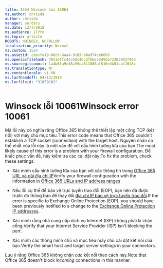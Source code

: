 ```yaml
---
title: 1554 Winsock lỗi 10061
ms.author: chrisda
author: chrisda
manager: serdars
ms.date: 12/7/2018
ms.audience: ITPro
ms.topic: article
ROBOTS: NOINDEX, NOFOLLOW
localization_priority: Normal
ms.custom: 1554
ms.assetid: caecfa19-86c9-4aa4-9c83-b8a974ce60b9
ms.openlocfilehash: 7651effc43cb0c4bc2fbbe5349bb72303943f493
ms.sourcegitcommit: 1a4b8fa9e38a95ca811085af516edb81caf2018c
ms.translationtype: MT
ms.contentlocale: vi-VN
ms.lasthandoff: 04/13/2019
ms.locfileid: "31859162"
---
```

# <a name="winsock-error-10061"></a><span data-ttu-id="bd42e-102">Winsock lỗi 10061</span><span class="sxs-lookup"><span data-stu-id="bd42e-102">Winsock error 10061</span></span>

<span data-ttu-id="bd42e-103">Mã lỗi này có nghĩa rằng Office 365 không thể thiết lập một cổng TCP (kết nối) với máy chủ mục tiêu.</span><span class="sxs-lookup"><span data-stu-id="bd42e-103">This error code means that Office 365 couldn't establish a TCP socket (connection) with the target host.</span></span> <span data-ttu-id="bd42e-104">Nguyên nhân có thể nhất của lỗi này là một vấn đề với cấu hình tường lửa của bạn.</span><span class="sxs-lookup"><span data-stu-id="bd42e-104">The most likely cause of this error is a problem with your firewall configuration.</span></span> <span data-ttu-id="bd42e-105">Để khắc phục vấn đề, hãy kiểm tra các cài đặt này:</span><span class="sxs-lookup"><span data-stu-id="bd42e-105">To fix the problem, check these settings:</span></span>

- <span data-ttu-id="bd42e-106">Xác minh cấu hình tường lửa của bạn với các thông tin trong [Office 365 URL và dải địa chỉ IP](https://docs.microsoft.com/office365/enterprise/urls-and-ip-address-ranges)</span><span class="sxs-lookup"><span data-stu-id="bd42e-106">Verify your firewall configuration with the information in [Office 365 URLs and IP address ranges](https://docs.microsoft.com/office365/enterprise/urls-and-ip-address-ranges)</span></span>

- <span data-ttu-id="bd42e-107">Nếu lỗi cụ thể để bảo vệ trực tuyến trao đổi (EOP), bạn nên đã được trước đó thông báo để thay đổi [địa chỉ IP bảo vệ trực tuyến trao đổi](https://docs.microsoft.com/office365/SecurityCompliance/eop/exchange-online-protection-ip-addresses).</span><span class="sxs-lookup"><span data-stu-id="bd42e-107">If the error is specific to Exchange Online Protection (EOP), you should have been previously notified to a change to the [Exchange Online Protection IP addresses](https://docs.microsoft.com/office365/SecurityCompliance/eop/exchange-online-protection-ip-addresses).</span></span>

- <span data-ttu-id="bd42e-108">Xác minh rằng nhà cung cấp dịch vụ Internet (ISP) không phải là chặn cổng.</span><span class="sxs-lookup"><span data-stu-id="bd42e-108">Verify that your Internet Service Provider (ISP) isn't blocking the port.</span></span>

- <span data-ttu-id="bd42e-109">Xác minh các thông minh chủ và mục tiêu máy chủ cài đặt kết nối của bạn.</span><span class="sxs-lookup"><span data-stu-id="bd42e-109">Verify the smart host and target server settings in your connectors.</span></span>

<span data-ttu-id="bd42e-110">Lưu ý rằng Office 365 không chặn *các* kết nối theo cách này.</span><span class="sxs-lookup"><span data-stu-id="bd42e-110">Note that Office 365 doesn't block *incoming* connections in this manner.</span></span>

